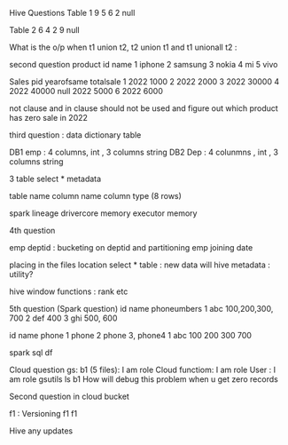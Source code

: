 Hive Questions
Table 1
9
5
6
2
null


Table 2
6
4
2
9
null


What is the o/p when  t1 union t2, t2 union t1 and t1 unionall t2 :

second question
product
id name
1 iphone
2 samsung
3 nokia
4 mi
5 vivo

Sales
pid yearofsame totalsale
1 2022 1000
2 2022 2000
3 2022 30000
4 2022 40000
null 2022 5000
6 2022 6000

not clause and in clause should not be used
and figure out which product has zero sale in 2022

third question : data dictionary table

DB1 
emp : 4 columns, int , 3 columns string
DB2
Dep : 4 colunmns , int , 3 columns string

3 table select * metadata

table name column name column type (8 rows)

spark lineage
drivercore memory
executor memory
 
 4th question

emp deptid : bucketing on deptid and partitioning emp joining date

placing in the files location 
select * table : new data will 
hive metadata : utility? 

hive window functions : rank etc

5th question (Spark question)
id name phoneumbers
1 abc 100,200,300, 700
2 def 400
3 ghi 500, 600

id name phone 1 phone 2 phone 3, phone4
1 abc    100     200    300       700

spark sql
df 

Cloud question
gs: b1 (5 files): I am role 
Cloud functiom: I am role 
User : I am role
gsutils ls b1
How will debug this problem when u get zero records 

Second question in cloud bucket 

f1 : Versioning 
f1 
f1 

Hive any updates 
